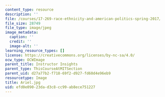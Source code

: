 ```yaml
---
content_type: resource
description: ''
file: /courses/17-269-race-ethnicity-and-american-politics-spring-2017/efd0e09023dad3c8cc99ab8ece751227_Ariel.jpg
file_size: 28749
file_type: image/jpeg
image_metadata:
  caption: ''
  credit: ''
  image-alt: ''
learning_resource_types: []
license: https://creativecommons.org/licenses/by-nc-sa/4.0/
ocw_type: OCWImage
parent_title: Instructor Insights
parent_type: ThisCourseAtMITSection
parent_uid: d27a77b2-f718-69f2-d927-fd60d4e96eb9
resourcetype: Image
title: Ariel.jpg
uid: efd0e090-23da-d3c8-cc99-ab8ece751227
---
```

